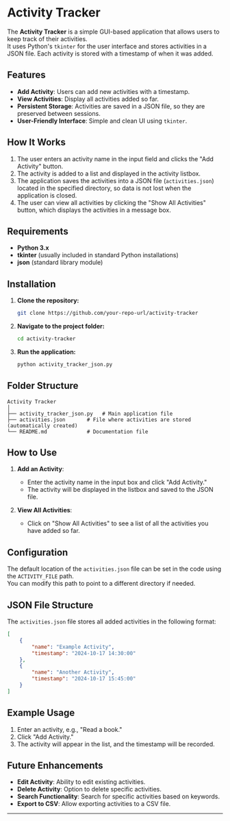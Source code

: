 # Activity Tracker

The **Activity Tracker** is a simple GUI-based application that allows users to keep track of their activities.<br>
It uses Python's `tkinter` for the user interface and stores activities in a JSON file. Each activity is stored with a timestamp of when it was added.

## Features

- **Add Activity**: Users can add new activities with a timestamp.
- **View Activities**: Display all activities added so far.
- **Persistent Storage**: Activities are saved in a JSON file, so they are preserved between sessions.
- **User-Friendly Interface**: Simple and clean UI using `tkinter`.

## How It Works

1. The user enters an activity name in the input field and clicks the "Add Activity" button.
2. The activity is added to a list and displayed in the activity listbox.
3. The application saves the activities into a JSON file (`activities.json`) located in the specified directory, so data is not lost when the application is closed.
4. The user can view all activities by clicking the "Show All Activities" button, which displays the activities in a message box.

## Requirements

- **Python 3.x**
- **tkinter** (usually included in standard Python installations)
- **json** (standard library module)

## Installation

1. **Clone the repository:**

   ```bash
   git clone https://github.com/your-repo-url/activity-tracker
   ```

2. **Navigate to the project folder:**

   ```bash
   cd activity-tracker
   ```

3. **Run the application:**

   ```bash
   python activity_tracker_json.py
   ```

## Folder Structure

```
Activity Tracker
│
├── activity_tracker_json.py   # Main application file
├── activities.json       # File where activities are stored (automatically created)
└── README.md             # Documentation file
```

## How to Use

1. **Add an Activity**: 
   - Enter the activity name in the input box and click "Add Activity."
   - The activity will be displayed in the listbox and saved to the JSON file.

2. **View All Activities**: 
   - Click on "Show All Activities" to see a list of all the activities you have added so far.

## Configuration

The default location of the `activities.json` file can be set in the code using the `ACTIVITY_FILE` path. <br>
You can modify this path to point to a different directory if needed.

## JSON File Structure

The `activities.json` file stores all added activities in the following format:

```json
[
    {
        "name": "Example Activity",
        "timestamp": "2024-10-17 14:30:00"
    },
    {
        "name": "Another Activity",
        "timestamp": "2024-10-17 15:45:00"
    }
]
```

## Example Usage

1. Enter an activity, e.g., "Read a book."
2. Click "Add Activity."
3. The activity will appear in the list, and the timestamp will be recorded.

## Future Enhancements

- **Edit Activity**: Ability to edit existing activities.
- **Delete Activity**: Option to delete specific activities.
- **Search Functionality**: Search for specific activities based on keywords.
- **Export to CSV**: Allow exporting activities to a CSV file.

---
